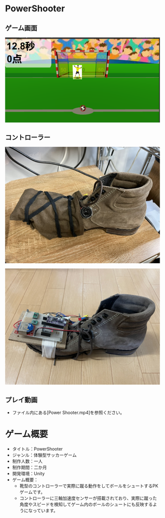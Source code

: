 # PowerShooter

## ゲーム画面
![結果画像1](images/powershooter.png)

## コントローラー
![結果画像1](Controller_1.jpg)

![結果画像1](Controller_2.jpg)

## プレイ動画
- ファイル内にある[Power Shooter.mp4]を参照ください。

# ゲーム概要
- タイトル：PowerShooter
- ジャンル：体験型サッカーゲーム
- 制作人数：一人
- 制作期間：二か月
- 開発環境：Unity
- ゲーム概要：
  - 靴型のコントローラーで実際に蹴る動作をしてボールをシュートするPKゲームです。
  - コントローラーに三軸加速度センサーが搭載されており、実際に蹴った角度やスピードを検知してゲーム内のボールのシュートにも反映するようになっています。

